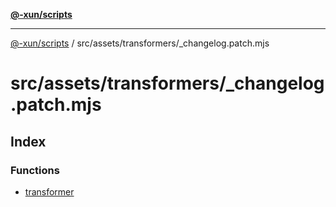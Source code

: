 [**@-xun/scripts**](../../../../README.md)

***

[@-xun/scripts](../../../../README.md) / src/assets/transformers/\_changelog.patch.mjs

# src/assets/transformers/\_changelog.patch.mjs

## Index

### Functions

- [transformer](functions/transformer.md)
